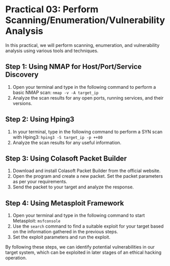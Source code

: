 # Practical 03: Perform Scanning/Enumeration/Vulnerability Analysis

In this practical, we will perform scanning, enumeration, and vulnerability analysis using various tools and techniques.

## Step 1: Using NMAP for Host/Port/Service Discovery

1. Open your terminal and type in the following command to perform a basic NMAP scan: `nmap -v -A target_ip`
2. Analyze the scan results for any open ports, running services, and their versions.

## Step 2: Using Hping3

1. In your terminal, type in the following command to perform a SYN scan with Hping3: `hping3 -S target_ip -p ++80`
2. Analyze the scan results for any useful information.

## Step 3: Using Colasoft Packet Builder

1. Download and install Colasoft Packet Builder from the official website.
2. Open the program and create a new packet. Set the packet parameters as per your requirements.
3. Send the packet to your target and analyze the response.

## Step 4: Using Metasploit Framework

1. Open your terminal and type in the following command to start Metasploit: `msfconsole`
2. Use the `search` command to find a suitable exploit for your target based on the information gathered in the previous steps.
3. Set the exploit parameters and run the exploit.

By following these steps, we can identify potential vulnerabilities in our target system, which can be exploited in later stages of an ethical hacking operation.
